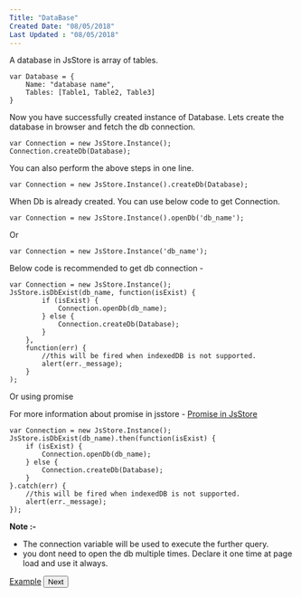 ```yaml
---
Title: "DataBase"
Created Date: "08/05/2018"
Last Updated : "08/05/2018"
---
```


A database in JsStore is array of tables.

```
var Database = {
    Name: "database name",
    Tables: [Table1, Table2, Table3]
}
```

Now you have successfully created instance of Database. Lets create the database in browser and fetch the db connection.

```
var Connection = new JsStore.Instance();
Connection.createDb(Database);
```

You can also perform the above steps in one line.

```
var Connection = new JsStore.Instance().createDb(Database);
```

When Db is already created. You can use below code to get Connection.

```
var Connection = new JsStore.Instance().openDb('db_name');
```

Or

```
var Connection = new JsStore.Instance('db_name');
```  

Below code is recommended to get db connection -

```
var Connection = new JsStore.Instance();
JsStore.isDbExist(db_name, function(isExist) {
        if (isExist) {
            Connection.openDb(db_name);
        } else {
            Connection.createDb(Database);
        }
    },
    function(err) {
        //this will be fired when indexedDB is not supported.
        alert(err._message);
    }
);
```

Or using promise

For more information about promise in jsstore - [Promise in JsStore](#)

```
var Connection = new JsStore.Instance();
JsStore.isDbExist(db_name).then(function(isExist) {
    if (isExist) {
        Connection.openDb(db_name);
    } else {
        Connection.createDb(Database);
    }
}.catch(err) {
    //this will be fired when indexedDB is not supported.
    alert(err._message);
});
```

**Note :-**  

*   The connection variable will be used to execute the further query.
*   you dont need to open the db multiple times. Declare it one time at page load and use it always.

<p class="margin-top-40px text-center">
      <a class="btn info" target="_blank" href="/example/create_db">Example</a>
      <button class="btn info btnNext">Next</button>
</p>